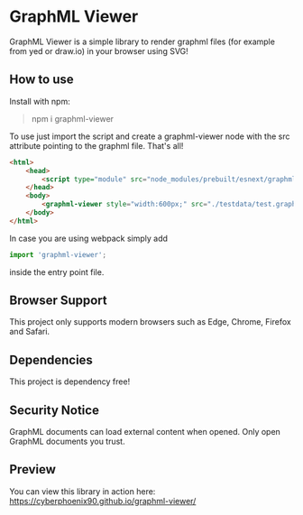 # GraphML Viewer

GraphML Viewer is a simple library to render graphml files (for example from yed or draw.io) in your browser using SVG!

## How to use

Install with npm:

> npm i graphml-viewer

To use just import the script and create a graphml-viewer node with the src attribute pointing to the graphml file. That's all!

```html
<html>
	<head>
		<script type="module" src="node_modules/prebuilt/esnext/graphml-viewer.js"></script>
	</head>
	<body>
		<graphml-viewer style="width:600px;" src="./testdata/test.graphml"></graphml-viewer>
	</body>
</html>
```

In case you are using webpack simply add

```javascript
import 'graphml-viewer';
```

inside the entry point file.

## Browser Support

This project only supports modern browsers such as Edge, Chrome, Firefox and Safari.

## Dependencies

This project is dependency free!

## Security Notice

GraphML documents can load external content when opened. Only open GraphML documents you trust.

## Preview

You can view this library in action here:
https://cyberphoenix90.github.io/graphml-viewer/
